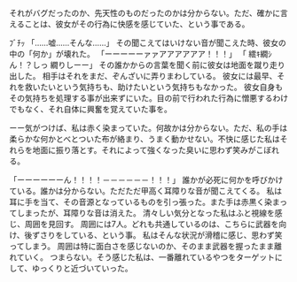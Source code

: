 それがバグだったのか、先天性のものだったのかは分からない。ただ、確かに言えることは、彼女がその行為に快感を感じていた、という事である。


ﾌﾞﾁｯ
「……嘘……そんな……」
その聞こえてはいけない音が聞こえた時、彼女の中の「何か」が壊れた。
「ーーーーーァァアアアアアア！！！」
「 繧ｷ繝ｼん！？しっ 繝りしーー」
その誰かからの言葉を聞く前に彼女は地面を蹴り走り出した。
相手はそれをまだ、ぞんざいに弄りまわしている。
彼女には最早、それを救いたいという気持ちも、助けたいという気持ちもなかった。
彼女自身もその気持ちを処理する事が出来ずにいた。目の前で行われた行為に憎悪するわけでもなく、それ自体に興奮を覚えていた事を。


ーー気がつけば、私は赤く染まっていた。何故かは分からない。ただ、私の手は柔らかな何かとべとついた布が絡まり、うまく動かせない。不快に感じた私はそれらを地面に振り落とす。それによって強くなった臭いに思わず笑みがこぼれる。

「ーーーーーーん！！！！－－－－－－！！！」
誰かが必死に何かを呼びかけている。誰かは分からない。ただただ甲高く耳障りな音が聞こえてくる。
私は耳に手を当て、その音源となっているものを引っ張った。また手は赤黒く染まってしまったが、耳障りな音は消えた。
清々しい気分となった私はふと視線を感じ、周囲を見回す。
周囲には7人。どれも共通しているのは、こちらに武器を向け、後ずさりをしている、という事。
私はそんな状況が滑稽に感じ、思わず笑ってしまう。
周囲は特に面白さを感じないのか、そのまま武器を握ったまま離れていく。
つまらない。そう感じた私は、一番離れているやつをターゲットにして、ゆっくりと近づいていった。
